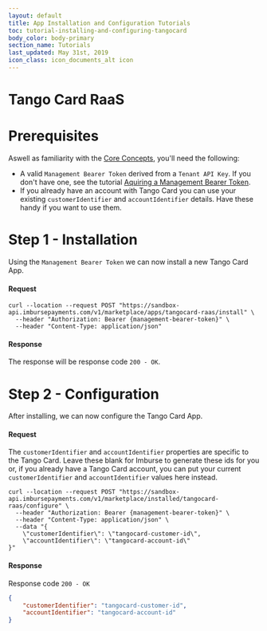```yaml
---
layout: default
title: App Installation and Configuration Tutorials
toc: tutorial-installing-and-configuring-tangocard
body_color: body-primary
section_name: Tutorials
last_updated: May 31st, 2019
icon_class: icon_documents_alt icon
---
```

# Tango Card RaaS

# Prerequisites
Aswell as familiarity with the [Core Concepts](/pages/guides/core-concepts), you'll need the following:

- A valid `Management Bearer Token` derived from a `Tenant API Key`. If you don't have one, see the tutorial [Aquiring a Management Bearer Token](#aquire-management-bearer-token).
- If you already have an account with Tango Card you can use your existing `customerIdentifier` and `accountIdentifier` details. Have these handy if you want to use them.

# Step 1 - Installation
Using the `Management Bearer Token` we can now install a new Tango Card App.

#### Request
```curl
curl --location --request POST "https://sandbox-api.imbursepayments.com/v1/marketplace/apps/tangocard-raas/install" \
  --header "Authorization: Bearer {management-bearer-token}" \
  --header "Content-Type: application/json"
```

#### Response
The response will be response code `200 - OK`.

# Step 2 - Configuration
After installing, we can now configure the Tango Card App.

#### Request
The `customerIdentifier` and `accountIdentifier` properties are specific to the Tango Card. Leave these blank for Imburse to generate these ids for you or, if you already have a Tango Card account, you can put your current `customerIdentifier` and `accountIdentifier` values here instead.

```curl
curl --location --request POST "https://sandbox-api.imbursepayments.com/v1/marketplace/installed/tangocard-raas/configure" \
  --header "Authorization: Bearer {management-bearer-token}" \
  --header "Content-Type: application/json" \
  --data "{
    \"customerIdentifier\": \"tangocard-customer-id\",
    \"accountIdentifier\": \"tangocard-account-id\"
}"
```

#### Response
Response code `200 - OK`

```json
{
    "customerIdentifier": "tangocard-customer-id",
    "accountIdentifier": "tangocard-account-id"
}
```